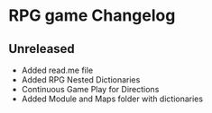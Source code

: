 # RPG game Changelog

## Unreleased
- Added read.me file
- Added RPG Nested Dictionaries
- Continuous Game Play for Directions
- Added Module and Maps folder with dictionaries 
